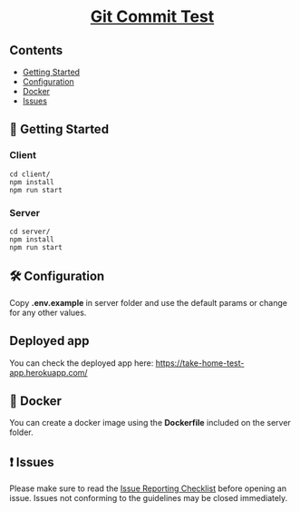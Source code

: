 <h1 align="center">
  <a href="#">
    Git Commit Test
  </a>
</h1>


## Contents

- [Getting Started](#-getting-started)
- [Configuration](#-configuration)
- [Docker](#-docker)
- [Issues](#-issues)

## 🚀 Getting Started

### Client

```
cd client/
npm install
npm run start
```

### Server

```
cd server/
npm install
npm run start
```

## 🛠 Configuration 

Copy **.env.example** in server folder and use the default params or change for any other values. 

## Deployed app

You can check the deployed app here: https://take-home-test-app.herokuapp.com/

## 🐳 Docker 

You can create a docker image using the **Dockerfile** included on the server folder.

## ❗ Issues

Please make sure to read the [Issue Reporting Checklist]() before opening an issue. Issues not conforming to the guidelines may be closed immediately.

